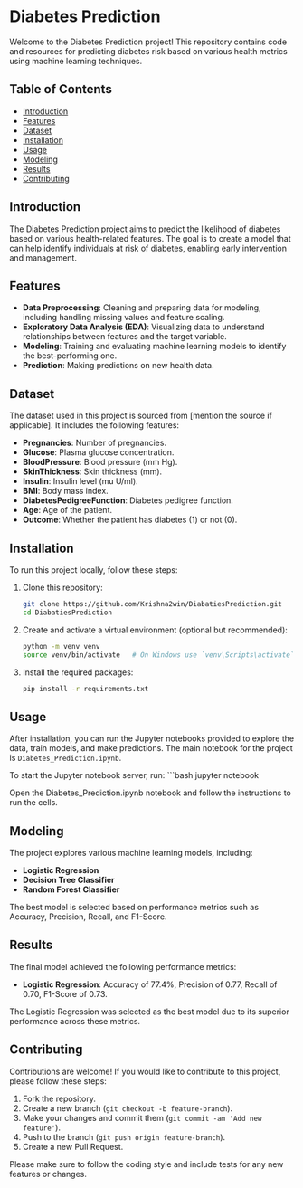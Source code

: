 # Diabetes Prediction

Welcome to the Diabetes Prediction project! This repository contains code and resources for predicting diabetes risk based on various health metrics using machine learning techniques.

## Table of Contents
- [Introduction](#introduction)
- [Features](#features)
- [Dataset](#dataset)
- [Installation](#installation)
- [Usage](#usage)
- [Modeling](#modeling)
- [Results](#results)
- [Contributing](#contributing)

## Introduction

The Diabetes Prediction project aims to predict the likelihood of diabetes based on various health-related features. The goal is to create a model that can help identify individuals at risk of diabetes, enabling early intervention and management.

## Features

- **Data Preprocessing**: Cleaning and preparing data for modeling, including handling missing values and feature scaling.
- **Exploratory Data Analysis (EDA)**: Visualizing data to understand relationships between features and the target variable.
- **Modeling**: Training and evaluating machine learning models to identify the best-performing one.
- **Prediction**: Making predictions on new health data.

## Dataset

The dataset used in this project is sourced from [mention the source if applicable]. It includes the following features:

- **Pregnancies**: Number of pregnancies.
- **Glucose**: Plasma glucose concentration.
- **BloodPressure**: Blood pressure (mm Hg).
- **SkinThickness**: Skin thickness (mm).
- **Insulin**: Insulin level (mu U/ml).
- **BMI**: Body mass index.
- **DiabetesPedigreeFunction**: Diabetes pedigree function.
- **Age**: Age of the patient.
- **Outcome**: Whether the patient has diabetes (1) or not (0).

## Installation

To run this project locally, follow these steps:

1. Clone this repository:
   ```bash
   git clone https://github.com/Krishna2win/DiabatiesPrediction.git
   cd DiabatiesPrediction
2. Create and activate a virtual environment (optional but recommended):
   ```bash
   python -m venv venv
   source venv/bin/activate   # On Windows use `venv\Scripts\activate`
3. Install the required packages:
   ```bash
   pip install -r requirements.txt

## Usage

After installation, you can run the Jupyter notebooks provided to explore the data, train models, and make predictions. The main notebook for the project is `Diabetes_Prediction.ipynb`.

To start the Jupyter notebook server, run:
    ```bash
    jupyter notebook

Open the Diabetes_Prediction.ipynb notebook and follow the instructions to run the cells.

## Modeling

The project explores various machine learning models, including:

- **Logistic Regression**
- **Decision Tree Classifier**
- **Random Forest Classifier**

The best model is selected based on performance metrics such as Accuracy, Precision, Recall, and F1-Score.

## Results

The final model achieved the following performance metrics:

- **Logistic Regression**: Accuracy of 77.4%, Precision of 0.77, Recall of 0.70, F1-Score of 0.73.

The Logistic Regression was selected as the best model due to its superior performance across these metrics.

## Contributing

Contributions are welcome! If you would like to contribute to this project, please follow these steps:

1. Fork the repository.
2. Create a new branch (`git checkout -b feature-branch`).
3. Make your changes and commit them (`git commit -am 'Add new feature'`).
4. Push to the branch (`git push origin feature-branch`).
5. Create a new Pull Request.

Please make sure to follow the coding style and include tests for any new features or changes.
